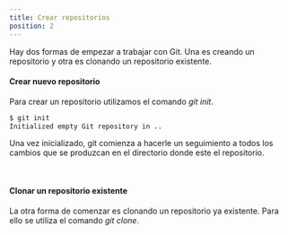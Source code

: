 ```yaml
---
title: Crear repositorios
position: 2
---
```

Hay dos formas de empezar a trabajar con Git. Una es creando un repositorio y otra es clonando un repositorio existente.

#### Crear nuevo repositorio
Para crear un repositorio utilizamos el comando *git init*.

```sh
$ git init
Initialized empty Git repository in ..
```

Una vez inicializado, git comienza a hacerle un seguimiento a todos los cambios que se produzcan en el directorio donde este el repositorio.

<br>

#### Clonar un repositorio existente
La otra forma de comenzar es clonando un repositorio ya existente. Para ello se utiliza el comando *git clone*. 











